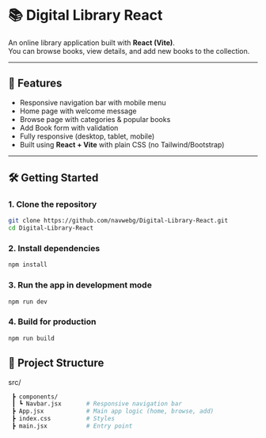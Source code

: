 # 📚 Digital Library React  

An online library application built with **React (Vite)**.  
You can browse books, view details, and add new books to the collection.  

---

## 🚀 Features  
- Responsive navigation bar with mobile menu  
- Home page with welcome message  
- Browse page with categories & popular books  
- Add Book form with validation  
- Fully responsive (desktop, tablet, mobile)  
- Built using **React + Vite** with plain CSS (no Tailwind/Bootstrap)  

---

## 🛠️ Getting Started  

### 1. Clone the repository  
```bash
git clone https://github.com/navwebg/Digital-Library-React.git
cd Digital-Library-React
```

### 2. Install dependencies
```bash
npm install
```

### 3. Run the app in development mode
```bash
npm run dev
```

### 4. Build for production
```bash
npm run build
```

## 📂 Project Structure
src/
```bash
 ┣ components/
 ┃ ┗ Navbar.jsx       # Responsive navigation bar
 ┣ App.jsx            # Main app logic (home, browse, add)
 ┣ index.css          # Styles
 ┣ main.jsx           # Entry point
```
